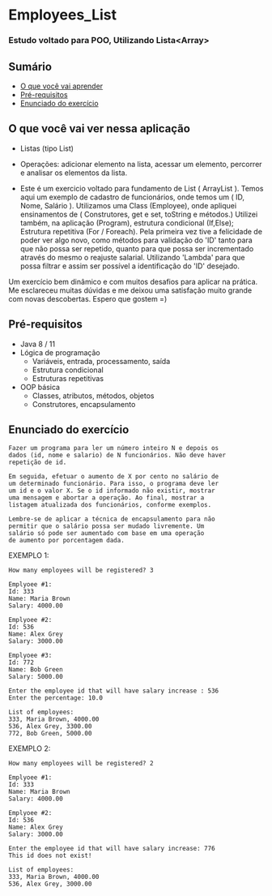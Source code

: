 # Employees_List
### Estudo voltado para POO, Utilizando Lista&lt;Array>


## Sumário
- [O que você vai aprender](#O-que-você-vai-aprender)
- [Pré-requisitos](#pré-requisitos)
- [Enunciado do exercício](#Enunciado-do-exercício)

## O que você vai ver nessa aplicação
- Listas (tipo List)
- Operações: adicionar elemento na lista, acessar um elemento, percorrer e analisar os elementos da lista.

- Este é um exercicio voltado para fundamento de List ( ArrayList ).
Temos aqui um exemplo de cadastro de funcionários, onde temos um ( ID, Nome, Salário ).
Utilizamos uma Class (Employee), onde apliquei ensinamentos de ( Construtores, get e set, toString e métodos.)
Utilizei também, na aplicação (Program), estrutura condicional (If,Else); Estrutura repetitiva (For / Foreach).
Pela primeira vez tive a felicidade de poder ver algo novo, como métodos para validação do 'ID' tanto para que não possa ser repetido,
quanto para que possa ser incrementado através do mesmo o reajuste salarial. 
Utilizando 'Lambda' para que possa filtrar e assim ser possível a identificação do 'ID' desejado.

Um exercício bem dinâmico e com muitos desafios para aplicar na prática.
Me esclareceu muitas dúvidas e me deixou uma satisfação muito grande com novas descobertas.
Espero que gostem =)

## Pré-requisitos

- Java 8 / 11
- Lógica de programação
  - Variáveis, entrada, processamento, saída
  - Estrutura condicional
  - Estruturas repetitivas
- OOP básica
  - Classes, atributos, métodos, objetos
  - Construtores, encapsulamento

## Enunciado do exercício

```
Fazer um programa para ler um número inteiro N e depois os 
dados (id, nome e salario) de N funcionários. Não deve haver 
repetição de id. 
 
Em seguida, efetuar o aumento de X por cento no salário de 
um determinado funcionário. Para isso, o programa deve ler 
um id e o valor X. Se o id informado não existir, mostrar 
uma mensagem e abortar a operação. Ao final, mostrar a 
listagem atualizada dos funcionários, conforme exemplos.
 
Lembre-se de aplicar a técnica de encapsulamento para não 
permitir que o salário possa ser mudado livremente. Um 
salário só pode ser aumentado com base em uma operação 
de aumento por porcentagem dada.
```

EXEMPLO 1:
```
How many employees will be registered? 3

Emplyoee #1:
Id: 333
Name: Maria Brown
Salary: 4000.00

Emplyoee #2:
Id: 536
Name: Alex Grey
Salary: 3000.00

Emplyoee #3:
Id: 772
Name: Bob Green
Salary: 5000.00

Enter the employee id that will have salary increase : 536
Enter the percentage: 10.0

List of employees:
333, Maria Brown, 4000.00
536, Alex Grey, 3300.00
772, Bob Green, 5000.00
```

EXEMPLO 2:
```
How many employees will be registered? 2

Emplyoee #1:
Id: 333
Name: Maria Brown
Salary: 4000.00

Emplyoee #2:
Id: 536
Name: Alex Grey
Salary: 3000.00

Enter the employee id that will have salary increase: 776
This id does not exist!

List of employees:
333, Maria Brown, 4000.00
536, Alex Grey, 3000.00
```


